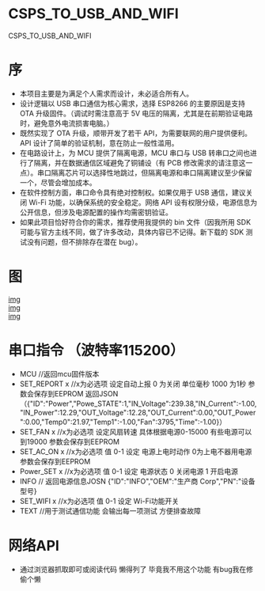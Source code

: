 # CSPS_TO_USB_AND_WIFI
CSPS_TO_USB_AND_WIFI
# 序
* 本项目主要是为满足个人需求而设计，未必适合所有人。
* 设计逻辑以 USB 串口通信为核心需求，选择 ESP8266 的主要原因是支持 OTA 升级固件。（调试时需注意高于 5V 电压的隔离，尤其是在前期验证电路时，避免意外电流损害电脑。）
* 既然实现了 OTA 升级，顺带开发了若干 API，为需要联网的用户提供便利。API 设计了简单的验证机制，意在防止一般性滥用。
* 在电路设计上，为 MCU 提供了隔离电源，MCU 串口与 USB 转串口之间也进行了隔离，并在数据通信区域避免了铜铺设（有 PCB 修改需求的请注意这一点）。串口隔离芯片可以选择性地跳过，但隔离电源和串口隔离建议至少保留一个，尽管会增加成本。
* 在软件控制方面，串口命令具有绝对控制权。如果仅用于 USB 通信，建议关闭 Wi-Fi 功能，以确保系统的安全稳定。网络 API 设有权限分级，电源信息为公开信息，但涉及电源配置的操作均需密钥验证。
* 如果此项目恰好符合你的需求，推荐使用我提供的 bin 文件（因我所用 SDK 可能与官方主线不同，做了许多改动，具体内容已不记得。新下载的 SDK 测试没有问题，但不排除存在潜在 bug）。
# 图
[img](/1.png)  
[img](/2.png)  
[img](/3.png)  
# 串口指令 （波特率115200）
* MCU //返回mcu固件版本
* SET_REPORT x //x为必选项 设定自动上报 0 为关闭 单位毫秒 1000 为1秒 参数会保存到EEPROM 返回JSON （{"ID":"Power","Powe_STATE":1,"IN_Voltage":239.38,"IN_Current":-1.00,"IN_Power":12.29,"OUT_Voltage":12.28,"OUT_Current":0.00,"OUT_Power":0.00,"Temp0":21.97,"Temp1":-1.00,"Fan":3795,"Time":-1.00}）
* SET_FAN x //x为必选项 设定风扇转速 具体根据电源0-15000 有些电源可以到19000 参数会保存到EEPROM
* SET_AC_ON x //x为必选项 值 0-1 设定 电源上电时动作 0为上电不器用电源  参数会保存到EEPROM
* Power_SET x //x为必选项 值 0-1 设定 电源状态 0 关闭电源 1 开启电源
* INFO // 返回电源信息JOSN  {"ID":"INFO","OEM":"生产商 Corp","PN":"设备型号}
* SET_WIFI x  //x为必选项 值 0-1 设定 Wi-Fi功能开关
* TEXT //用于测试通信功能 会输出每一项测试 方便排查故障


# 网络API
* 通过浏览器抓取即可或阅读代码 懒得列了 毕竟我不用这个功能 有bug我在修 偷个懒
  
